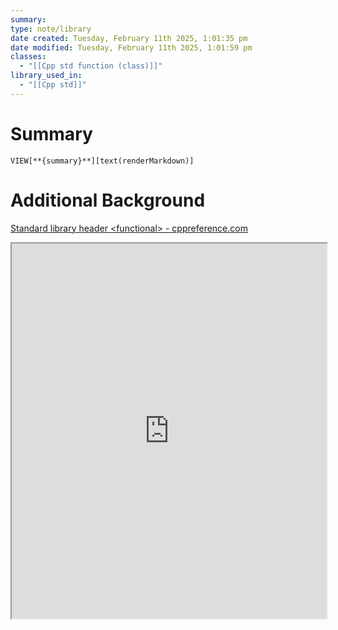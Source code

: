 ```yaml
---
summary: 
type: note/library
date created: Tuesday, February 11th 2025, 1:01:35 pm
date modified: Tuesday, February 11th 2025, 1:01:59 pm
classes:
  - "[[Cpp std function (class)]]"
library_used_in:
  - "[[Cpp std]]"
---
```

# Summary
`VIEW[**{summary}**][text(renderMarkdown)]`

# Additional Background
[Standard library header \<functional\> - cppreference.com](https://en.cppreference.com/w/cpp/header/functional)
<iframe src="https://en.cppreference.com/w/cpp/header/functional" style="width: 100%; height: 600px;"></iframe>
